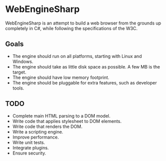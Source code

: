 # WebEngineSharp

WebEngineSharp is an attempt to build a web browser from the grounds up completely in C#,
while following the specifications of the W3C.

## Goals

* The engine should run on all platforms, starting with Linux and Windows.
* The engine should take as little disk space as possible. A few MB is the target.
* The engine should have low memory footprint.
* The engine should be pluggable for extra features, such as developer tools.

## TODO
* Complete main HTML parsing to a DOM model.
* Write code that applies stylesheet to DOM elements.
* Write code that renders the DOM.
* Write a scripting engine.
* Improve performance.
* Write unit tests.
* Integrate plugins.
* Ensure security.
